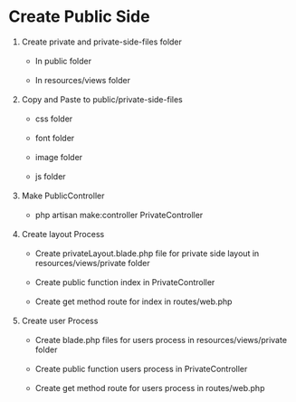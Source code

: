 # Create Public Side

<ol>
    <li>Create private and private-side-files folder
        <ul>
            <br><li>In public folder</li>
            <br><li>In resources/views folder</li>
        </ul>
    </li><br>
    <li>Copy and Paste to public/private-side-files
        <ul>
            <br><li>css folder</li>
            <br><li>font folder</li>
            <br><li>image folder</li>
            <br><li>js folder</li>
        </ul>
    </li><br>
    <li>Make PublicController
        <ul>
            <br><li>php artisan make:controller PrivateController</li>
        </ul>
    </li><br>
    <li>Create layout Process
        <ul>
            <br><li>Create privateLayout.blade.php file for private side layout in resources/views/private folder</li>
            <br><li>Create public function index in PrivateController</li>
            <br><li>Create get method route for index in routes/web.php</li>
        </ul>
    </li><br>
    <li>Create user Process
        <ul>
            <br><li>Create blade.php files for users process in resources/views/private folder</li>
            <br><li>Create public function users process in PrivateController</li>
            <br><li>Create get method route for users process in routes/web.php</li>
        </ul>
    </li><br>
    
</ol>
